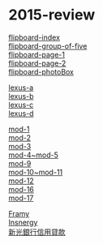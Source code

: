 # 2015-review

<a href="http://garden.decoder.com.tw/portal/demo/flipboard/index.html">flipboard-index</a><br>
<a href="http://garden.decoder.com.tw/portal/demo/flipboard/group-of-five.html">flipboard-group-of-five</a><br>
<a href="http://garden.decoder.com.tw/portal/demo/flipboard/page-1.html">flipboard-page-1</a><br>
<a href="http://garden.decoder.com.tw/portal/demo/flipboard/page-2.html">flipboard-page-2</a><br>
<a href="http://garden.decoder.com.tw/portal/demo/flipboard/photoBox.html">flipboard-photoBox</a><br>

<a href="http://garden.decoder.com.tw/portal/demo/cms/lexus/lexus-a.html">lexus-a</a><br>
<a href="http://garden.decoder.com.tw/portal/demo/cms/lexus/lexus-b.html">lexus-b</a><br>
<a href="http://garden.decoder.com.tw/portal/demo/cms/lexus/lexus-c.html">lexus-c</a><br>
<a href="http://garden.decoder.com.tw/portal/demo/cms/lexus/lexus-d.html">lexus-d</a><br>

<a href="http://garden.decoder.com.tw/portal/demo/cms/mod/mod-1.html">mod-1</a><br>
<a href="http://garden.decoder.com.tw/portal/demo/cms/mod/mod-2.html">mod-2</a><br>
<a href="http://garden.decoder.com.tw/portal/demo/cms/mod/mod-3.html">mod-3</a><br>
<a href="http://garden.decoder.com.tw/portal/demo/cms/mod/mod-4~mod-5">mod-4~mod-5</a><br>
<a href="http://garden.decoder.com.tw/portal/demo/cms/mod/mod-9.html">mod-9</a><br>
<a href="http://garden.decoder.com.tw/portal/demo/cms/mod/mod-10~mod-11.html">mod-10~mod-11</a><br>
<a href="http://garden.decoder.com.tw/portal/demo/cms/mod/mod-12.html">mod-12</a><br>
<a href="http://garden.decoder.com.tw/portal/demo/cms/mod/mod-16.html">mod-16</a><br>
<a href="http://garden.decoder.com.tw/portal/demo/cms/mod/mod-17.html">mod-17</a><br>

<a href="http://garden.decoder.com.tw/framy/" target="_blank">Framy</a><br>
<a href="http://garden.decoder.com.tw/insnergy/" target="_blank">Insnergy</a><br>
<a href="http://garden.decoder.com.tw/portal/demo/shin_mini_site_03/" target="_blank">新光銀行信用貸款</a><br>


